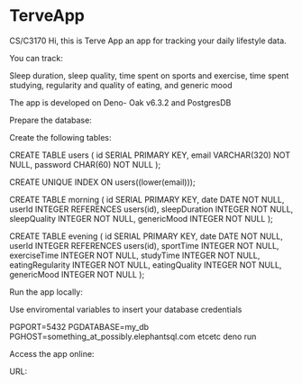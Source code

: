 # TerveApp
 CS/C3170
Hi, this is Terve App an app for tracking your daily lifestyle data.

You can track:

Sleep duration, sleep quality, time spent on sports and exercise, time spent studying, regularity and quality of eating, and generic mood

The app is developed on Deno- Oak v6.3.2 and PostgresDB

Prepare the database:

Create the following tables:

CREATE TABLE users (
  id SERIAL PRIMARY KEY,
  email VARCHAR(320) NOT NULL,
  password CHAR(60) NOT NULL
);

CREATE UNIQUE INDEX ON users((lower(email)));

CREATE TABLE morning (
    id SERIAL PRIMARY KEY,
    date DATE NOT NULL,
    userId INTEGER REFERENCES users(id),
    sleepDuration INTEGER NOT NULL,
    sleepQuality INTEGER NOT NULL,
    genericMood INTEGER NOT NULL
);

CREATE TABLE evening (
    id SERIAL PRIMARY KEY,
    date DATE NOT NULL,
    userId INTEGER REFERENCES users(id),
    sportTime INTEGER NOT NULL,
    exerciseTime INTEGER NOT NULL,
    studyTime INTEGER NOT NULL,
    eatingRegularity INTEGER NOT NULL,
    eatingQuality INTEGER NOT NULL,
    genericMood INTEGER NOT NULL
);


Run the app locally:

Use enviromental variables to insert your database credentials

PGPORT=5432 PGDATABASE=my_db PGHOST=something_at_possibly.elephantsql.com etcetc deno run

Access the app online:

URL:



